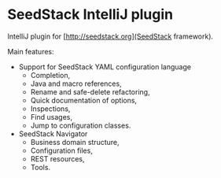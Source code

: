 # SeedStack IntelliJ plugin

IntelliJ plugin for [http://seedstack.org](SeedStack framework).

Main features:

* Support for SeedStack YAML configuration language
    * Completion,
    * Java and macro references,
    * Rename and safe-delete refactoring,
    * Quick documentation of options,
    * Inspections,
    * Find usages,
    * Jump to configuration classes.
* SeedStack Navigator
    * Business domain structure,
    * Configuration files,
    * REST resources,
    * Tools.
